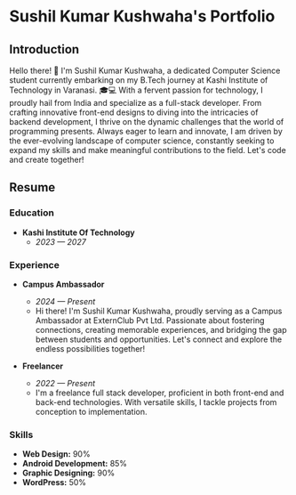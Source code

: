 # Sushil Kumar Kushwaha's Portfolio

## Introduction
Hello there! 👋 I'm Sushil Kumar Kushwaha, a dedicated Computer Science student currently embarking on my B.Tech journey at Kashi Institute of Technology in Varanasi. 🎓💻 With a fervent passion for technology, I proudly hail from India and specialize as a full-stack developer. From crafting innovative front-end designs to diving into the intricacies of backend development, I thrive on the dynamic challenges that the world of programming presents. Always eager to learn and innovate, I am driven by the ever-evolving landscape of computer science, constantly seeking to expand my skills and make meaningful contributions to the field. Let's code and create together!

## Resume

### Education
- **Kashi Institute Of Technology**
  - *2023 — 2027*

### Experience
- **Campus Ambassador**
  - *2024 — Present*
  - Hi there! I'm Sushil Kumar Kushwaha, proudly serving as a Campus Ambassador at ExternClub Pvt Ltd. Passionate about fostering connections, creating memorable experiences, and bridging the gap between students and opportunities. Let's connect and explore the endless possibilities together!

- **Freelancer**
  - *2022 — Present*
  - I'm a freelance full stack developer, proficient in both front-end and back-end technologies. With versatile skills, I tackle projects from conception to implementation.

### Skills
- **Web Design:** 90%
- **Android Development:** 85%
- **Graphic Designing:** 90%
- **WordPress:** 50%
